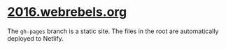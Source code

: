 # [2016.webrebels.org](https://2016.webrebels.org)

The `gh-pages` branch is a static site. 
The files in the root are automatically deployed to Netlify.
